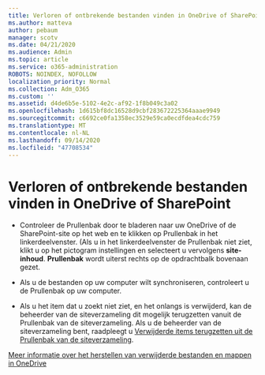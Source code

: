 ```yaml
---
title: Verloren of ontbrekende bestanden vinden in OneDrive of SharePoint
ms.author: matteva
author: pebaum
manager: scotv
ms.date: 04/21/2020
ms.audience: Admin
ms.topic: article
ms.service: o365-administration
ROBOTS: NOINDEX, NOFOLLOW
localization_priority: Normal
ms.collection: Adm_O365
ms.custom: ''
ms.assetid: d4de6b5e-5102-4e2c-af92-1f8b049c3a02
ms.openlocfilehash: 1d615bf8dc16528d9cbf283672225364aaae9949
ms.sourcegitcommit: c6692ce0fa1358ec3529e59ca0ecdfdea4cdc759
ms.translationtype: MT
ms.contentlocale: nl-NL
ms.lasthandoff: 09/14/2020
ms.locfileid: "47708534"
---
```

# <a name="find-lost-or-missing-files-in-onedrive-or-sharepoint"></a>Verloren of ontbrekende bestanden vinden in OneDrive of SharePoint

- Controleer de Prullenbak door te bladeren naar uw OneDrive of de SharePoint-site op het web en te klikken op Prullenbak in het linkerdeelvenster. (Als u in het linkerdeelvenster de Prullenbak niet ziet, klikt u op het pictogram instellingen en selecteert u vervolgens **site-inhoud**. **Prullenbak** wordt uiterst rechts op de opdrachtbalk bovenaan gezet. 
    
- Als u de bestanden op uw computer wilt synchroniseren, controleert u de Prullenbak op uw computer. 
    
- Als u het item dat u zoekt niet ziet, en het onlangs is verwijderd, kan de beheerder van de siteverzameling dit mogelijk terugzetten vanuit de Prullenbak van de siteverzameling. Als u de beheerder van de siteverzameling bent, raadpleegt u [Verwijderde items terugzetten uit de Prullenbak van de siteverzameling](https://go.microsoft.com/fwlink/?linkid=866439).
    
[Meer informatie over het herstellen van verwijderde bestanden en mappen in OneDrive](https://go.microsoft.com/fwlink/?linkid=872872)
  

